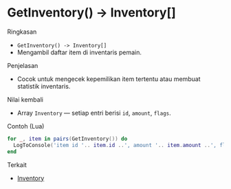 # GetInventory() -> Inventory[]

Ringkasan
- `GetInventory() -> Inventory[]`
- Mengambil daftar item di inventaris pemain.

Penjelasan
- Cocok untuk mengecek kepemilikan item tertentu atau membuat statistik inventaris.

Nilai kembali
- Array `Inventory` — setiap entri berisi `id`, `amount`, `flags`.

Contoh (Lua)
```lua
for _, item in pairs(GetInventory()) do
  LogToConsole('item id '.. item.id ..', amount '.. item.amount ..', flags '.. item.flags)
end
```

Terkait
- [Inventory](../structures/Inventory.md)
